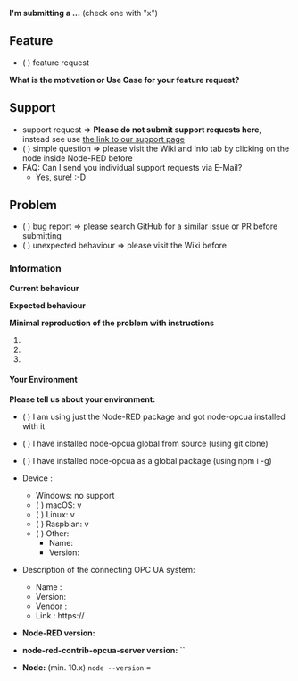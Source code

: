 <!--
IF YOU DON'T FILL OUT THE FOLLOWING INFORMATION, WE MIGHT CLOSE YOUR ISSUE WITHOUT INVESTIGATING
-->

**I'm submitting a ...**  (check one with "x")
   
## Feature
 - ( ) feature request
 
 **What is the motivation or Use Case for your feature request?**
 <!-- Describe the motivation or the concrete use case in detail please! -->
 <!-- some screenshots, documents or flows, then send it via E-Mail -->





<!-- IF IT IS A FEATURE REQUEST DELETE FROM HERE, PLEASE -->
## Support
 - support request => **Please do not submit support requests here**, instead see use [the link to our support page](https://bianco-royal.cloud/supporter/#/content/backer)
 - ( ) simple question => please visit the Wiki and Info tab by clicking on the node inside Node-RED before
 - FAQ: Can I send you individual support requests via E-Mail? 
   - Yes, sure! :-D
 
   
   
   
<!-- IF IT IS A FEATURE REQUEST OR SUPPORT REQUEST DELETE FROM HERE, PLEASE -->

<!--
IF YOU DON'T FILL OUT THE FOLLOWING INFORMATION, WE MIGHT CLOSE YOUR ISSUE WITHOUT INVESTIGATING
IF THIS IS A FEATURE REQUEST OR SUPPORT DELETE FROM HERE, PLEASE -->
## Problem
 - ( ) bug report => please search GitHub for a similar issue or PR before submitting
 - ( ) unexpected behaviour => please visit the Wiki before

### Information
 **Current behaviour**
 <!-- Describe how the bug or problem manifests. -->
 
 **Expected behaviour**
 <!-- Describe a complete use case or test case for the bug or problem. -->
 
 **Minimal reproduction of the problem with instructions**
 <!--
 If the current behaviour is a bug or you can illustrate your feature request better with an example, 
 please provide the *STEPS TO REPRODUCE* and if possible a *MINIMAL DEMO FLOW* for Node-RED of the problem.
 -->
   1. 
   2. 
   3. 

<!-- OPTIONAL IF YOU REQUEST SOME - MANDATORY IF YOU REPORT SOME -->
#### Your Environment
**Please tell us about your environment:**
<!-- system, opcua server or client type, package manager, equipment, vendor info -->


  * ( ) I am using just the Node-RED package and got node-opcua installed with it
  * ( ) I have installed node-opcua global from source (using git clone)
  * ( ) I have installed node-opcua as a global package (using npm i -g) 
  
  * Device :
    - Windows: no support    
    - ( ) macOS: v 
    - ( ) Linux: v 
    - ( ) Raspbian: v 
    - ( ) Other:
         - Name:
         - Version:
   
   * Description of the connecting OPC UA system:
   
     - Name   :
     - Version:
     - Vendor :
     - Link   : https://
     
* **Node-RED version:** 
<!-- Check which is the ode-RED version (beta, stable) -->

* **node-red-contrib-opcua-server version:** ``
<!-- Check which is the hash of the last commit from node-red-contrib-opcua-server that you have locally -->

* **Node:** (min. 10.x)
   `node --version` =

<!-- Thank you for your issue and happy wiring! Best to you ... -->
